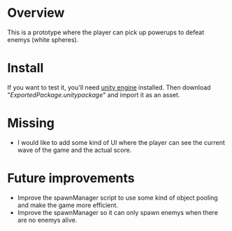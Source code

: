 # Overview
This is a prototype where the player can pick up powerups to defeat enemys (white spheres).

# Install
If you want to test it, you'll need [unity engine](https://unity.com/download) installed. Then download "*ExportedPackage.unitypackage*" and import it as an asset.

# Missing
- I would like to add some kind of UI where the player can see the current wave of the game and the actual score.

# Future improvements
- Improve the spawnManager script to use some kind of object pooling and make the game more efficient.
- Improve the spawnManager so it can only spawn enemys when there are no enemys alive.